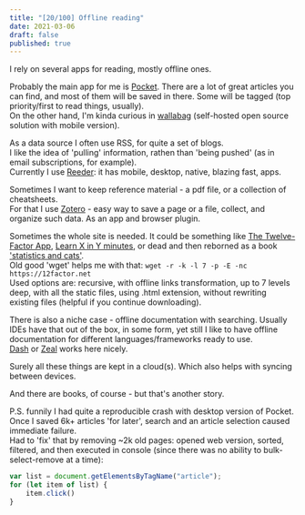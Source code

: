 ```yaml
---
title: "[20/100] Offline reading"
date: 2021-03-06
draft: false
published: true
---
```


I rely on several apps for reading, mostly offline ones.  

Probably the main app for me is [Pocket](http://getpocket.com). There are a lot of great articles you can find, and most of them will be saved in there.
Some will be tagged (top priority/first to read things, usually).  
On the other hand, I'm kinda curious in [wallabag](https://wallabag.it) (self-hosted open source solution with mobile version).

As a data source I often use RSS, for quite a set of blogs.  
I like the idea of 'pulling' information, rathen than 'being pushed' (as in email subscriptions, for example).  
Currently I use [Reeder](https://reederapp.com): it has mobile, desktop, native, blazing fast, apps.

Sometimes I want to keep reference material - a pdf file, or a collection of cheatsheets.  
For that I use [Zotero](https://www.zotero.org) - easy way to save a page or a file, collect, and organize such data. As an app and browser plugin.

Sometimes the whole site is needed. It could be something like [The Twelve-Factor App](https://12factor.net), [Learn X in Y minutes](https://learnxinyminutes.com), or dead and then reborned as a book ['statistics and cats'](https://www.litres.ru/vladimir-savelev-10569666/statistika-i-kotiki-28731109/).  
Old good 'wget' helps me with that: `wget -r -k -l 7 -p -E -nc https://12factor.net`  
Used options are: recursive, with offline links transformation, up to 7 levels deep, with all the static files, using .html extension, without rewriting existing files (helpful if you continue downloading).

There is also a niche case - offline documentation with searching. Usually IDEs have that out of the box, in some form, yet still I like to have offline documentation for different languages/frameworks ready to use.  
[Dash](https://zealdocs.org) or [Zeal](https://zealdocs.org) works here nicely.

Surely all these things are kept in a cloud(s). Which also helps with syncing between devices.  

And there are books, of course - but that's another story.


P.S. funnily I had quite a reproducible crash with desktop version of Pocket. Once I saved 6k+ articles 'for later', search and an article selection caused immediate failure.  
Had to 'fix' that by removing ~2k old pages: opened web version, sorted, filtered, and then executed in console (since there was no ability to bulk-select-remove at a time):  
```js
var list = document.getElementsByTagName("article");
for (let item of list) {
    item.click()
}
```